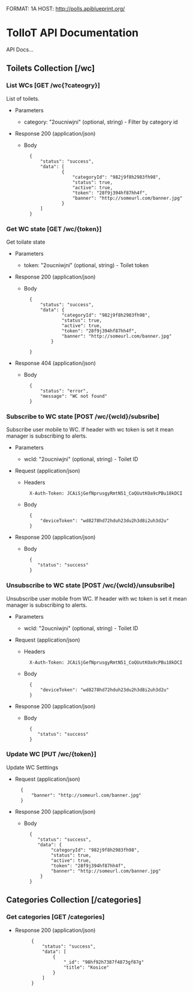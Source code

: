 FORMAT: 1A
HOST: http://polls.apiblueprint.org/

# TolloT API Documentation

API Docs...

## Toilets Collection [/wc]

### List WCs [GET /wc{?cateogry}]

List of toilets.

+ Parameters

    + category: "2oucniwjni" (optional, string) - Filter by category id

+ Response 200 (application/json)

    + Body

            {
                "status": "success",
                "data": [
                        {
                            "categoryId": "982j9f8h2983fh98",
                            "status": true,
                            "active": true,
                            "token": "28f9j394hf87hh4f",
                            "banner": "http://someurl.com/banner.jpg"
                        }
                ]
            }

### Get WC state [GET /wc/{token}]

Get toilate state

+ Parameters

    + token: "2oucniwjni" (optional, string) - Toilet token


+ Response 200 (application/json)

    + Body

            {
                "status": "success",
                "data": {
                        "categoryId": "982j9f8h2983fh98",
                        "status": true,
                        "active": true,
                        "token": "28f9j394hf87hh4f",
                        "banner": "http://someurl.com/banner.jpg"
                    }

            }

+ Response 404 (application/json)

    + Body

            {
                "status": "error",
                "message": "WC not found"
            }


### Subscribe to WC state [POST /wc/{wcId}/subsribe]

Subscribe user mobile to WC. If header with wc token is set it mean manager is subscribing to alerts.

+ Parameters

    + wcId: "2oucniwjni" (optional, string) - Toilet ID


+ Request (application/json)


    + Headers

            X-Auth-Token: JCAiSjGefNprusgyRmtN51_CoQUutKOa9cPBu18kDCI


    + Body

            {
                "deviceToken": "wd8278hd72hduh23du2h3d8i2uh3d2u"
            }

+ Response 200 (application/json)


    + Body

            {
               "status": "success"
            }



### Unsubscribe to WC state [POST /wc/{wcId}/unsubsribe]


Unsubscribe user mobile from WC. If header with wc token is set it mean manager is subscribing to alerts.


+ Parameters

    + wcId: "2oucniwjni" (optional, string) - Toilet ID


+ Request (application/json)


    + Headers

            X-Auth-Token: JCAiSjGefNprusgyRmtN51_CoQUutKOa9cPBu18kDCI

    + Body


            {
                "deviceToken": "wd8278hd72hduh23du2h3d8i2uh3d2u"
            }

+ Response 200 (application/json)

    + Body

            {
               "status": "success"
            }


### Update WC  [PUT /wc/{token}]

Update WC Setttings

+ Request (application/json)

        {
            "banner": "http://someurl.com/banner.jpg"
        }

+ Response 200 (application/json)

    + Body

            {
               "status": "success",
               "data": {
                    "categoryId": "982j9f8h2983fh98",
                    "status": true,
                    "active": true,
                    "token": "28f9j394hf87hh4f",
                    "banner": "http://someurl.com/banner.jpg"
                }
            }




## Categories Collection [/categories]

### Get categories [GET /categories]


+ Response 200 (application/json)


            {
                "status": "success",
                "data": [
                    {
                        "_id": "98hf92h7387f4873gf87g"
                        "title": "Kosice"
                    }
                ]
            }

